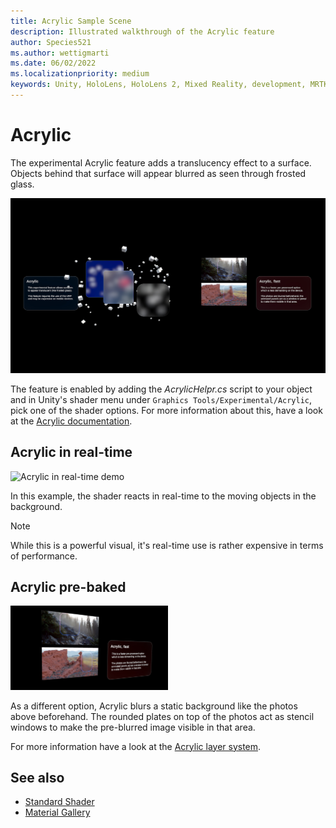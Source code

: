 ```yaml
---
title: Acrylic Sample Scene
description: Illustrated walkthrough of the Acrylic feature
author: Species521
ms.author: wettigmarti
ms.date: 06/02/2022
ms.localizationpriority: medium
keywords: Unity, HoloLens, HoloLens 2, Mixed Reality, development, MRTK, Graphics Tools, MRGT, MR Graphics Tools, Standard Shader, Animation
---
```


# Acrylic

The experimental Acrylic feature adds a translucency effect to a surface.
Objects behind that surface will appear blurred as seen through frosted glass.


![Acrylic Sample scene](images/SampleScenes/Acrylic_01.jpg)


The feature is enabled by adding the _AcrylicHelpr.cs_ script to your object and in Unity's shader menu under `Graphics Tools/Experimental/Acrylic`, pick one of the shader options.
For more information about this, have a look at the [Acrylic documentation](../acrylic.md).

## Acrylic in real-time

<img src="images/SampleScenes/Acrylic_sample_01.gif" width="50%" height="50%" alt="Acrylic in real-time demo">

In this example, the shader reacts in real-time to the moving objects in the background.
> [!NOTE]
> While this is a powerful visual, it's real-time use is rather expensive in terms of performance.

## Acrylic pre-baked

<img src="images/SampleScenes/acrylic_sample_02.jpg" width="50%" height="50%" alt="Acrylic Pre-baked demo">


As a different option, Acrylic blurs a static background like the photos above beforehand.
The rounded plates on top of the photos act as stencil windows to make the pre-blurred image visible in that area.

For more information have a look at the [Acrylic layer system](acrylic.md).

## See also

* [Standard Shader](standard-shader.md)
* [Material Gallery](samples/material-gallery.md)

